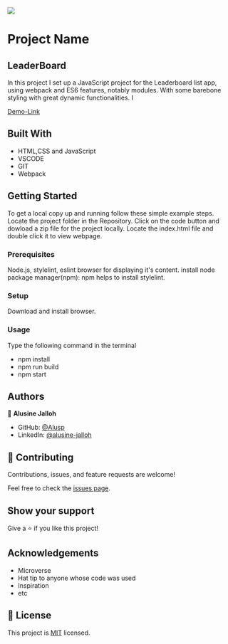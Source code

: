 ![](https://img.shields.io/badge/Microverse-blueviolet)

# Project Name
## LeaderBoard

In this project I set up a JavaScript project for the Leaderboard list app, using webpack and ES6 features, notably modules. With some barebone styling with great dynamic functionalities. I 

[Demo-Link]()

## Built With

- HTML,CSS and JavaScript
- VSCODE
- GIT
- Webpack

## Getting Started

To get a local copy up and running follow these simple example steps.
Locate the project folder in the Repository.
Click on the code button and dowload a zip file for the project locally.
Locate the index.html file and double click it to view webpage.


### Prerequisites
Node.js, stylelint, eslint browser for displaying it's content.
install node package manager(npm): npm helps to install stylelint.


### Setup
Download and install browser.

### Usage
 Type the following command in the terminal
 - npm install
 - npm run build
 - npm start

 

## Authors

👤 **Alusine Jalloh**

- GitHub: [@Alusp](https://github.com/Alusp/World-Health-Assembly)
- LinkedIn: [@alusine-jalloh](https://www.linkedin.com/in/alusine-jalloh
)
 
## 🤝 Contributing

Contributions, issues, and feature requests are welcome!

Feel free to check the [issues page](../../issues/).

## Show your support

Give a ⭐️ if you like this project!

 
## Acknowledgements

- Microverse
- Hat tip to anyone whose code was used
- Inspiration
- etc

## 📝 License

This project is [MIT](./MIT.md) licensed.
